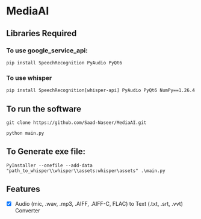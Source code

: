 # MediaAI
## Libraries Required
### To use google_service_api:
```pip install SpeechRecognition PyAudio PyQt6```
### To use whisper
```pip install SpeechRecognition[whisper-api] PyAudio PyQt6 NumPy==1.26.4```
## To run the software
```git clone https://github.com/Saad-Naseer/MediaAI.git```

```python main.py```
## To Generate exe file:
```PyInstaller --onefile --add-data "path_to_whisper\\whisper\\assets:whisper\assets" .\main.py```
## Features
- [x] Audio (mic, .wav, .mp3, .AIFF, .AIFF-C, FLAC) to Text (.txt, .srt, .vvt) Converter 
